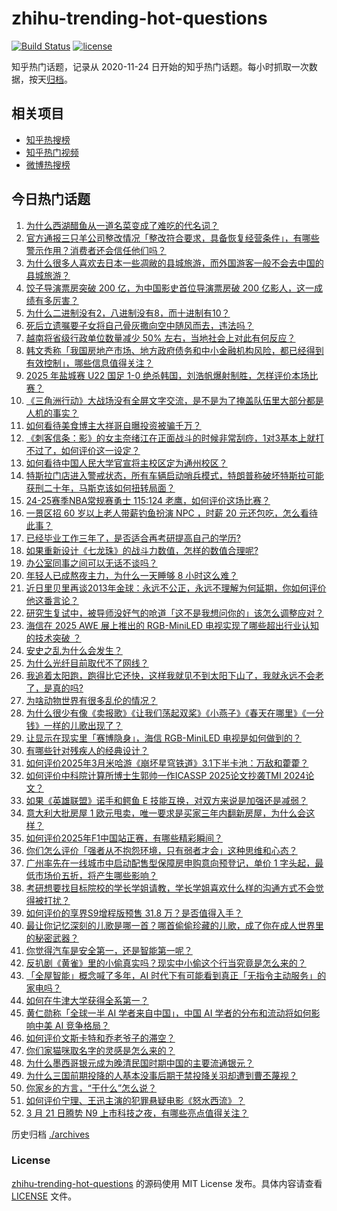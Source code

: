 # zhihu-trending-hot-questions

[![Build Status](https://github.com/justjavac/zhihu-trending-hot-questions/workflows/ci/badge.svg?branch=master)](https://github.com/justjavac/zhihu-trending-hot-questions/actions)
[![license](https://img.shields.io/github/license/justjavac/zhihu-trending-hot-questions)](https://github.com/justjavac/zhihu-trending-hot-questions/blob/master/LICENSE)

知乎热门话题，记录从 2020-11-24
日开始的知乎热门话题。每小时抓取一次数据，按天[归档](./archives)。

## 相关项目

- [知乎热搜榜](https://github.com/justjavac/zhihu-trending-top-search)
- [知乎热门视频](https://github.com/justjavac/zhihu-trending-hot-video)
- [微博热搜榜](https://github.com/justjavac/weibo-trending-hot-search)

## 今日热门话题

<!-- BEGIN -->
<!-- 最后更新时间 Mon Mar 24 2025 04:24:03 GMT+0800 (China Standard Time) -->

1. [为什么西湖醋鱼从一道名菜变成了难吃的代名词？](https://www.zhihu.com/question/1885609915739006200)
1. [官方通报三只羊公司整改情况「整改符合要求，具备恢复经营条件」，有哪些警示作用？消费者还会信任他们吗？](https://www.zhihu.com/question/15610842765)
1. [为什么很多人喜欢去日本一些凋敝的县城旅游，而外国游客一般不会去中国的县城旅游？](https://www.zhihu.com/question/15471390148)
1. [饺子导演票房突破 200 亿，为中国影史首位导演票房破 200 亿影人，这一成绩有多厉害？](https://www.zhihu.com/question/15598924149)
1. [为什么二进制没有2，八进制没有8，而十进制有10？](https://www.zhihu.com/question/15262848006)
1. [死后立遗嘱要子女将自己骨灰撒向空中随风而去，违法吗？](https://www.zhihu.com/question/1886386539191316700)
1. [越南将省级行政单位数量减少 50% 左右，当地社会上对此有何反应？](https://www.zhihu.com/question/14941693099)
1. [韩文秀称「我国房地产市场、地方政府债务和中小金融机构风险，都已经得到有效控制」，哪些信息值得关注？](https://www.zhihu.com/question/15607180982)
1. [2025 年盐城赛 U22 国足 1-0 绝杀韩国，刘浩帆爆射制胜，怎样评价本场比赛？](https://www.zhihu.com/question/15614771112)
1. [《三角洲行动》大战场没有全屏文字交流，是不是为了掩盖队伍里大部分都是人机的事实？](https://www.zhihu.com/question/681987656)
1. [如何看待美食博主大祥哥自曝投资被骗千万？](https://www.zhihu.com/question/15560222033)
1. [《刺客信条：影》的女主奈绪江在正面战斗的时候非常刮痧，1对3基本上就打不过了，如何评价这一设定？](https://www.zhihu.com/question/15285793244)
1. [如何看待中国人民大学官宣将主校区定为通州校区？](https://www.zhihu.com/question/15496231986)
1. [特斯拉门店进入警戒状态，所有车辆启动哨兵模式，特朗普称破坏特斯拉可能获刑二十年，马斯克该如何扭转局面？](https://www.zhihu.com/question/15513417646)
1. [24-25赛季NBA常规赛勇士 115:124 老鹰，如何评价这场比赛？](https://www.zhihu.com/question/15594512721)
1. [一景区招 60 岁以上老人带薪钓鱼扮演 NPC ，时薪 20 元还包吃，怎么看待此事？](https://www.zhihu.com/question/15542326351)
1. [已经毕业工作三年了，是否适合再考研提高自己的学历?](https://www.zhihu.com/question/13793045264)
1. [如果重新设计《七龙珠》的战斗力数值，怎样的数值合理呢?](https://www.zhihu.com/question/427658833)
1. [办公室同事之间可以无话不谈吗？](https://www.zhihu.com/question/618409699)
1. [年轻人已成熬夜主力，为什么一天睡够 8 小时这么难？](https://www.zhihu.com/question/14683686271)
1. [近日里贝里再谈2013年金球：永远不公正，永远不理解为何延期，你如何评价他这番言论？](https://www.zhihu.com/question/15536117416)
1. [研究生复试中，被导师没好气的呛道「这不是我想问你的」该怎么调整应对？](https://www.zhihu.com/question/14566514129)
1. [海信在 2025 AWE 展上推出的 RGB-MiniLED 电视实现了哪些超出行业认知的技术突破 ？](https://www.zhihu.com/question/15257260859)
1. [安史之乱为什么会发生？](https://www.zhihu.com/question/20061123)
1. [为什么光纤目前取代不了网线？](https://www.zhihu.com/question/559392305)
1. [我追着太阳跑，跑得比它还快，这样我就见不到太阳下山了，我就永远不会老了，是真的吗?](https://www.zhihu.com/question/14350570126)
1. [为啥动物世界有很多乱伦的情况？](https://www.zhihu.com/question/660292151)
1. [为什么很少有像《卖报歌》《让我们荡起双桨》《小燕子》《春天在哪里》《一分钱》一样的儿歌出现了？](https://www.zhihu.com/question/347331433)
1. [让显示在现实里「赛博隐身」，海信 RGB-MiniLED 电视是如何做到的？](https://www.zhihu.com/question/15431636856)
1. [有哪些针对残疾人的经典设计？](https://www.zhihu.com/question/21950633)
1. [如何评价2025年3月米哈游《崩坏星穹铁道》3.1下半卡池：万敌和藿藿？](https://www.zhihu.com/question/15343191350)
1. [如何评价中科院计算所博士生郭帅一作ICASSP 2025论文抄袭TMI 2024论文？](https://www.zhihu.com/question/15498633855)
1. [如果《英雄联盟》诺手和鳄鱼 E 技能互换，对双方来说是加强还是减弱？](https://www.zhihu.com/question/15335865268)
1. [意大利大批房屋 1 欧元甩卖，唯一要求是买家三年内翻新房屋，为什么会这样？](https://www.zhihu.com/question/15355721815)
1. [如何评价2025年F1中国站正赛，有哪些精彩瞬间？](https://www.zhihu.com/question/15568959053)
1. [你们怎么评价「强者从不抱怨环境，只有弱者才会」这种思维和心态？](https://www.zhihu.com/question/14645960318)
1. [广州率先在一线城市中启动配售型保障房申购意向预登记，单价 1 字头起，最低市场价五折，将产生哪些影响？](https://www.zhihu.com/question/15570642490)
1. [考研想要找目标院校的学长学姐请教，学长学姐喜欢什么样的沟通方式不会觉得被打扰？](https://www.zhihu.com/question/14173040870)
1. [如何评价的享界S9增程版预售 31.8 万？是否值得入手？](https://www.zhihu.com/question/15422265628)
1. [最让你记忆深刻的儿歌是哪一首？哪首偷偷珍藏的儿歌，成了你在成人世界里的秘密武器？](https://www.zhihu.com/question/15286673987)
1. [你觉得汽车是安全第一，还是智能第一呢？](https://www.zhihu.com/question/663201255)
1. [反扒剧《黄雀》里的小偷真实吗？现实中小偷这个行当究竟是怎么来的？](https://www.zhihu.com/question/15302930301)
1. [「全屋智能」概念喊了多年，AI 时代下有可能看到真正「无指令主动服务」的家电吗？](https://www.zhihu.com/question/14218867978)
1. [如何在牛津大学获得全系第一？](https://www.zhihu.com/question/15058969006)
1. [黄仁勋称「全球一半 AI 学者来自中国」，中国 AI 学者的分布和流动将如何影响中美 AI 竞争格局？](https://www.zhihu.com/question/15393941410)
1. [如何评价文斯卡特和乔老爷子的滞空？](https://www.zhihu.com/question/491186221)
1. [你们家猫咪取名字的灵感是怎么来的？](https://www.zhihu.com/question/666969974)
1. [为什么墨西哥银元成为晚清民国时期中国的主要流通银元？](https://www.zhihu.com/question/15117613510)
1. [为什么三国前期投降的人基本没事后期于禁投降关羽却遭到曹丕蔑视？](https://www.zhihu.com/question/381833417)
1. [你家乡的方言，“干什么”怎么说？](https://www.zhihu.com/question/13084934421)
1. [如何评价宁理、王迅主演的犯罪悬疑电影《怒水西流》？](https://www.zhihu.com/question/15395034877)
1. [3 月 21 日腾势 N9 上市科技之夜，有哪些亮点值得关注？](https://www.zhihu.com/question/15515790633)

<!-- END -->

历史归档 [./archives](./archives)

### License

[zhihu-trending-hot-questions](https://github.com/justjavac/zhihu-trending-hot-questions)
的源码使用 MIT License 发布。具体内容请查看 [LICENSE](./LICENSE) 文件。
